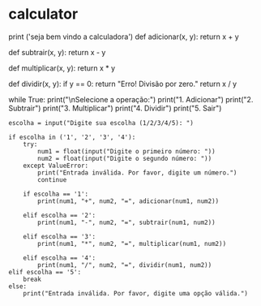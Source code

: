 # calculator
print ('seja bem vindo a calculadora')
def adicionar(x, y):
    return x + y

def subtrair(x, y):
    return x - y

def multiplicar(x, y):
    return x * y

def dividir(x, y):
    if y == 0:
        return "Erro! Divisão por zero."
    return x / y

while True:
    print("\nSelecione a operação:")
    print("1. Adicionar")
    print("2. Subtrair")
    print("3. Multiplicar")
    print("4. Dividir")
    print("5. Sair")

    escolha = input("Digite sua escolha (1/2/3/4/5): ")

    if escolha in ('1', '2', '3', '4'):
        try:
            num1 = float(input("Digite o primeiro número: "))
            num2 = float(input("Digite o segundo número: "))
        except ValueError:
            print("Entrada inválida. Por favor, digite um número.")
            continue

        if escolha == '1':
            print(num1, "+", num2, "=", adicionar(num1, num2))

        elif escolha == '2':
            print(num1, "-", num2, "=", subtrair(num1, num2))

        elif escolha == '3':
            print(num1, "*", num2, "=", multiplicar(num1, num2))

        elif escolha == '4':
            print(num1, "/", num2, "=", dividir(num1, num2))
    elif escolha == '5':
        break
    else:
        print("Entrada inválida. Por favor, digite uma opção válida.")

